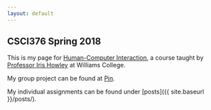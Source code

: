 ```yaml
---
layout: default
---
```

## CSCI376 Spring 2018
This is my page for [Human-Computer Interaction](https://sites.google.com/williams.edu/csci376-2018/home), a course taught by [Professor Iris Howley](http://cs.williams.edu/~iris/) at Williams College.

My group project can be found at [Pin](http://www.lester-lee.com/curious-places/).

My individual assignments can be found under [posts]({{ site.baseurl }}/posts/).

